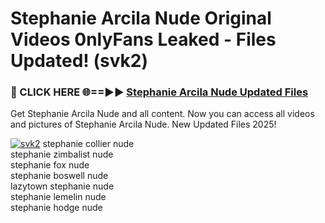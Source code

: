# Stephanie Arcila Nude Original Videos 0nlyFans Leaked - Files Updated! (svk2)

<h3>🔴 CLICK HERE 🌐==►► <a href="https://tinyurl.com/4mcuefdz" rel="nofollow">Stephanie Arcila Nude Updated Files</a></h3>

Get Stephanie Arcila Nude and all content. Now you can access all videos and pictures of Stephanie Arcila Nude. New Updated Files 2025!

[![svk2](https://i.imgur.com/StAQSOY.gif)](https://tinyurl.com/4mcuefdz)
stephanie collier nude<br>
stephanie zimbalist nude<br>
stephanie fox nude<br>
stephanie boswell nude<br>
lazytown stephanie nude<br>
stephanie lemelin nude<br>
stephanie hodge nude